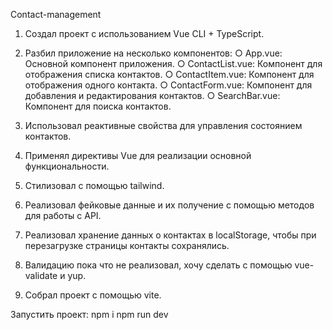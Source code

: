 Contact-management
1) Создал проект с использованием Vue CLI + TypeScript.

2) Разбил приложение на несколько компонентов:
○ App.vue: Основной компонент приложения.
○ ContactList.vue: Компонент для отображения списка контактов.
○ ContactItem.vue: Компонент для отображения одного контакта.
○ ContactForm.vue: Компонент для добавления и редактирования контактов.
○ SearchBar.vue: Компонент для поиска контактов.

3) Использовал реактивные свойства для управления состоянием контактов.

4) Применял директивы Vue для реализации основной функциональности.

5) Стилизовал с помощью tailwind.

6) Реализовал фейковые данные и их получение с помощью методов
для работы с API.

7) Реализовал хранение данных о контактах в localStorage, чтобы при
перезагрузке страницы контакты сохранялись.

8) Валидацию пока что не реализовал, хочу сделать с помощью vue-validate и yup.

9) Собрал проект с помощью vite.

Запустить проект:
npm i
npm run dev

